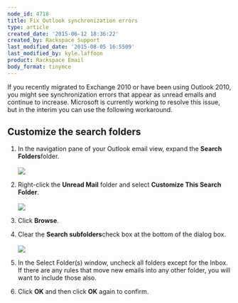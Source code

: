 ```yaml
---
node_id: 4718
title: Fix Outlook synchronization errors
type: article
created_date: '2015-06-12 18:36:22'
created_by: Rackspace Support
last_modified_date: '2015-08-05 16:5509'
last_modified_by: kyle.laffoon
product: Rackspace Email
body_format: tinymce
---
```


If you recently migrated to Exchange 2010 or have been using Outlook
2010, you might see synchronization errors that appear as unread emails
and continue to increase. Microsoft is currently working to resolve this
issue, but in the interim you can use the following workaround.

Customize the search folders
----------------------------

1.  In the navigation pane of your Outlook email view, expand
    the **Search Folders**folder.<br>
     <br>
     ![](/knowledge_center/sites/default/files/field/image/1_55.png)
2.  Right-click the **Unread Mail** folder and select **Customize This
    Search Folder**.<br>
     <br>
     ![](/knowledge_center/sites/default/files/field/image/2_52.png)<br>
      
3.  Click **Browse**.<br>
      
4.  Clear the **Search subfolders**check box at the bottom of the dialog
    box.<br>
     <br>
     ![](/knowledge_center/sites/default/files/field/image/3a.png)<br>
      
5.  In the Select Folder(s) window, uncheck all folders except for the
    Inbox. If there are any rules that move new emails into any other
    folder, you will want to include those also.<br>
      
6.  Click **OK** and then click **OK** again to confirm.


